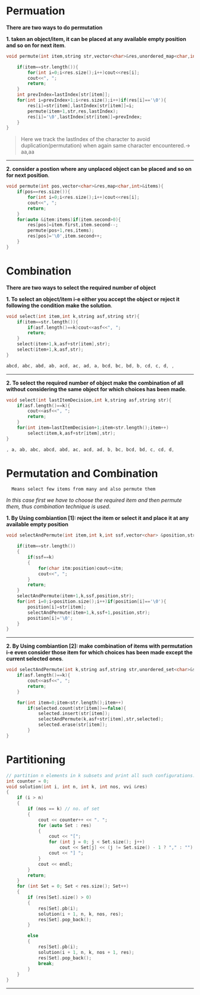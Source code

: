
# Permuation
**There are two ways to do permutation**

**1. taken an object/item, it can be placed at any available empty position and so on for next item**.

```cpp
void permute(int item,string str,vector<char>&res,unordered_map<char,int>&lastIndex){

    if(item==str.length()){
        for(int i=0;i<res.size();i++)cout<<res[i];
        cout<<", ";
        return;
    }
    int prevIndex=lastIndex[str[item]];
    for(int i=prevIndex+1;i<res.size();i++)if(res[i]=='\0'){
        res[i]=str[item],lastIndex[str[item]]=i;
        permute(item+1,str,res,lastIndex);
        res[i]='\0',lastIndex[str[item]]=prevIndex;
    }       
}
```
> Here we track the lastIndex of the character to avoid duplication(permutation) when again same character encountered.-> aa,aa

---
**2. consider a postion where any unplaced object can be placed and so on for next position**.

```cpp
void permute(int pos,vector<char>&res,map<char,int>&items){
    if(pos==res.size()){
        for(int i=0;i<res.size();i++)cout<<res[i];
        cout<<", ";
        return;
    }
    for(auto &item:items)if(item.second>0){
        res[pos]=item.first,item.second--;
        permute(pos+1,res,items);
        res[pos]='\0',item.second++;
    }   
}
```


# Combination

**There are two ways to select the required number of object**

**1. To select an object/item i-e either you accept the object or reject it following the condition make the solution**.

```cpp
void select(int item,int k,string asf,string str){
    if(item==str.length()){
        if(asf.length()==k)cout<<asf<<", ";
        return;
    }
    select(item+1,k,asf+str[item],str);
    select(item+1,k,asf,str);
}

abcd, abc, abd, ab, acd, ac, ad, a, bcd, bc, bd, b, cd, c, d, ,
```
---

**2. To select the required number of object make the combination of all without considering the same object for which choices has been made**.

```cpp
void select(int lastItemDecision,int k,string asf,string str){
    if(asf.length()==k){
        cout<<asf<<", ";
        return;
    }
    for(int item=lastItemDecision+1;item<str.length();item++) 
        select(item,k,asf+str[item],str);
}

, a, ab, abc, abcd, abd, ac, acd, ad, b, bc, bcd, bd, c, cd, d,
```


# Permutation and Combination

      Means select few items from many and also permute them
*In this case first we have to choose the required item and then permute them, thus combination technique is used*.

**1. By Using combiantion [1]: reject the item or select it and place it at any available empty position**

```cpp
void selectAndPermute(int item,int k,int ssf,vector<char> &position,string str){

    if(item==str.length())
    {
        if(ssf==k)
        {
            for(char itm:position)cout<<itm;
            cout<<", ";
        }
        return;
    }
    selectAndPermute(item+1,k,ssf,position,str);
    for(int i=0;i<position.size();i++)if(position[i]=='\0'){
        position[i]=str[item];
        selectAndPermute(item+1,k,ssf+1,position,str);
        position[i]='\0';
    }
}
```
---
**2. By Using combiantion [2]: make combination of items with permutation i-e even consider those item for which choices has been made except the current selected ones**.

```cpp
void selectAndPermute(int k,string asf,string str,unordered_set<char>&selected){
    if(asf.length()==k){
        cout<<asf<<", ";
        return;
    }

    for(int item=0;item<str.length();item++)
        if(selected.count(str[item])==false){
            selected.insert(str[item]);
            selectAndPermute(k,asf+str[item],str,selected);
            selected.erase(str[item]);
        }
}
```

# Partitioning

```cpp
// partition n elements in k subsets and print all such configurations.
int counter = 0;
void solution(int i, int n, int k, int nos, vvi &res)
{
    if (i > n)
    {
        if (nos == k) // no. of set
        {
            cout << counter++ << ". ";
            for (auto Set : res)
            {
                cout << "[";
                for (int j = 0; j < Set.size(); j++)
                    cout << Set[j] << (j != Set.size() - 1 ? "," : "");
                cout << "] ";
            }
            cout << endl;
        }
        return;
    }
    for (int Set = 0; Set < res.size(); Set++)
    {
        if (res[Set].size() > 0)
        {
            res[Set].pb(i);
            solution(i + 1, n, k, nos, res);
            res[Set].pop_back();
        }

        else
        {
            res[Set].pb(i);
            solution(i + 1, n, k, nos + 1, res);
            res[Set].pop_back();
            break;
        }
    }
}
```
---